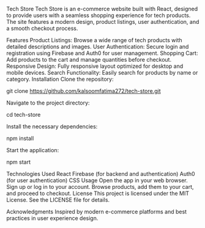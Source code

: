 Tech Store
Tech Store is an e-commerce website built with React, designed to provide users with a seamless shopping experience for tech products. The site features a modern design, product listings, user authentication, and a smooth checkout process.

Features
Product Listings: Browse a wide range of tech products with detailed descriptions and images.
User Authentication: Secure login and registration using Firebase and Auth0 for user management.
Shopping Cart: Add products to the cart and manage quantities before checkout.
Responsive Design: Fully responsive layout optimized for desktop and mobile devices.
Search Functionality: Easily search for products by name or category.
Installation
Clone the repository:


git clone https://github.com/kalsoomfatima272/tech-store.git

Navigate to the project directory:

cd tech-store

Install the necessary dependencies:


npm install

Start the application:

npm start

Technologies Used
React
Firebase (for backend and authentication)
Auth0 (for user authentication)
CSS
Usage
Open the app in your web browser.
Sign up or log in to your account.
Browse products, add them to your cart, and proceed to checkout.
License
This project is licensed under the MIT License. See the LICENSE file for details.

Acknowledgments
Inspired by modern e-commerce platforms and best practices in user experience design.
